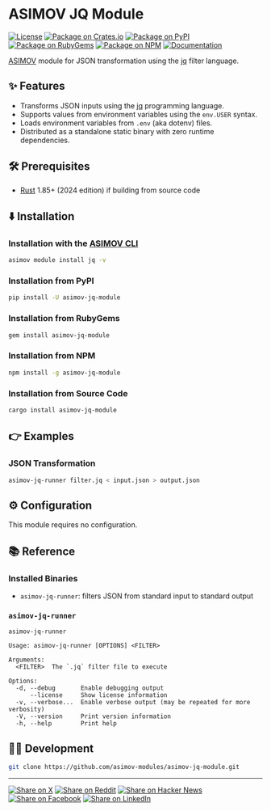 # ASIMOV JQ Module

[![License](https://img.shields.io/badge/license-Public%20Domain-blue.svg)](https://unlicense.org)
[![Package on Crates.io](https://img.shields.io/crates/v/asimov-jq-module.svg)](https://crates.io/crates/asimov-jq-module)
[![Package on PyPI](https://img.shields.io/pypi/v/asimov-jq-module.svg)](https://pypi.org/project/asimov-jq-module)
[![Package on RubyGems](https://img.shields.io/gem/v/asimov-jq-module.svg)](https://rubygems.org/gems/asimov-jq-module)
[![Package on NPM](https://img.shields.io/npm/v/asimov-jq-module.svg)](https://npmjs.com/package/asimov-jq-module)
[![Documentation](https://docs.rs/asimov-jq-module/badge.svg)](https://docs.rs/asimov-jq-module)

[ASIMOV] module for JSON transformation using the [jq] filter language.

## ✨ Features

- Transforms JSON inputs using the [jq] programming language.
- Supports values from environment variables using the `env.USER` syntax.
- Loads environment variables from `.env` (aka dotenv) files.
- Distributed as a standalone static binary with zero runtime dependencies.

## 🛠️ Prerequisites

- [Rust] 1.85+ (2024 edition) if building from source code

## ⬇️ Installation

### Installation with the [ASIMOV CLI]

```bash
asimov module install jq -v
```

### Installation from PyPI

```bash
pip install -U asimov-jq-module
```

### Installation from RubyGems

```bash
gem install asimov-jq-module
```

### Installation from NPM

```bash
npm install -g asimov-jq-module
```

### Installation from Source Code

```bash
cargo install asimov-jq-module
```

## 👉 Examples

### JSON Transformation

```bash
asimov-jq-runner filter.jq < input.json > output.json
```

## ⚙ Configuration

This module requires no configuration.

## 📚 Reference

### Installed Binaries

- `asimov-jq-runner`: filters JSON from standard input to standard output

### `asimov-jq-runner`

```
asimov-jq-runner

Usage: asimov-jq-runner [OPTIONS] <FILTER>

Arguments:
  <FILTER>  The `.jq` filter file to execute

Options:
  -d, --debug       Enable debugging output
      --license     Show license information
  -v, --verbose...  Enable verbose output (may be repeated for more verbosity)
  -V, --version     Print version information
  -h, --help        Print help
```

## 👨‍💻 Development

```bash
git clone https://github.com/asimov-modules/asimov-jq-module.git
```

---

[![Share on X](https://img.shields.io/badge/share%20on-x-03A9F4?logo=x)](https://x.com/intent/post?url=https://github.com/asimov-modules/asimov-jq-module&text=asimov-jq-module)
[![Share on Reddit](https://img.shields.io/badge/share%20on-reddit-red?logo=reddit)](https://reddit.com/submit?url=https://github.com/asimov-modules/asimov-jq-module&title=asimov-jq-module)
[![Share on Hacker News](https://img.shields.io/badge/share%20on-hn-orange?logo=ycombinator)](https://news.ycombinator.com/submitlink?u=https://github.com/asimov-modules/asimov-jq-module&t=asimov-jq-module)
[![Share on Facebook](https://img.shields.io/badge/share%20on-fb-1976D2?logo=facebook)](https://www.facebook.com/sharer/sharer.php?u=https://github.com/asimov-modules/asimov-jq-module)
[![Share on LinkedIn](https://img.shields.io/badge/share%20on-linkedin-3949AB?logo=linkedin)](https://www.linkedin.com/sharing/share-offsite/?url=https://github.com/asimov-modules/asimov-jq-module)

[ASIMOV]: https://asimov.sh
[ASIMOV CLI]: https://cli.asimov.sh
[JSON-LD]: https://json-ld.org
[KNOW]: https://know.dev
[Mbox]: https://en.wikipedia.org/wiki/Mbox
[NPM]: https:/npmjs.org
[Python]: https://python.org
[RDF]: https://www.w3.org/TR/rdf12-primer/
[Ruby]: https://ruby-lang.org
[Rust]: https://rust-lang.org
[jq]: https://en.wikipedia.org/wiki/Jq_(programming_language)
